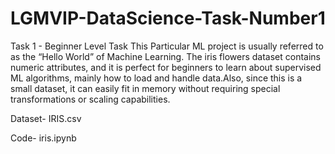 # LGMVIP-DataScience-Task-Number1
Task 1 -
Beginner Level Task
This Particular ML project is usually referred to as the “Hello World” of Machine Learning.
The iris flowers dataset contains numeric attributes, and it is perfect for beginners to learn about supervised ML algorithms,
mainly how to load and handle data.Also, since this is a small dataset, it can easily fit in memory without requiring special
transformations or scaling capabilities.

Dataset- IRIS.csv

Code- iris.ipynb
